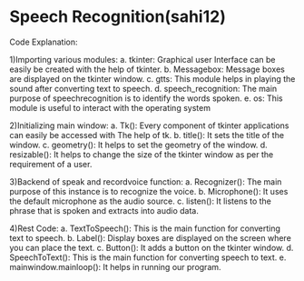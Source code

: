# Speech Recognition(sahi12)

Code Explanation:
 
 1)Importing various modules:
   a. tkinter: Graphical user Interface can be easily be created with the help of tkinter.
   b. Messagebox: Message boxes are displayed on the tkinter window.
   c. gtts: This module helps in playing the sound after converting text to speech.
   d. speech_recognition: The main purpose of speechrecognition is to identify the words spoken.
   e. os: This module is useful to interact with the operating system
   
 2)Initializing main window:
   a. Tk(): Every component of tkinter applications can easily be accessed with The help of tk.
   b. title(): It sets the title of the window.
   c. geometry(): It helps to set the geometry of the window.
   d. resizable(): It helps to change the size of the tkinter window as per the requirement of a user.

 3)Backend of speak and recordvoice function:
   a. Recognizer(): The main purpose of this instance is to recognize the voice.
   b. Microphone(): It uses the default microphone as the audio source.
   c. listen(): It listens to the phrase that is spoken and extracts into audio data.
 
 4)Rest Code:
   a. TextToSpeech(): This is the main function for converting text to speech.
   b. Label(): Display boxes are displayed on the screen where you can place the text.
   c. Button(): It adds a button on the tkinter window.
   d. SpeechToText(): This is the main function for converting speech to text.
   e. mainwindow.mainloop(): It helps in running our program.
